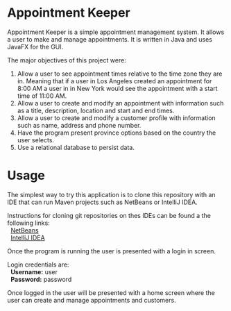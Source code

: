 # Appointment Keeper
Appointment Keeper is a simple appointment management system.  It allows a user to make and manage appointments. It is written in Java and uses JavaFX for the GUI. 

The major objectives of this project were:  
  1. Allow a user to see appointment times relative to the time zone they are in. Meaning that if a user in Los Angeles created an appointment for 8:00 AM a user in
     in New York would see the appointment with a start time of 11:00 AM.  
  2. Allow a user to create and modify an appointment with information such as a title, description, location and start and end times.
  3. Allow a user to create and modify a customer profile with information such as name, address and phone number.
  4. Have the program present province options based on the country the user selects.
  5. Use a relational database to persist data.
# Usage
The simplest way to try this application is to clone this repository with an IDE that can run Maven projects such as NetBeans or IntelliJ IDEA.

Instructions for cloning git repositories on thes IDEs can be found a the following links:  
&nbsp;&nbsp;[NetBeans](https://netbeans.apache.org/kb/docs/ide/git.html)  
&nbsp;&nbsp;[IntelliJ IDEA](https://blog.jetbrains.com/idea/2020/10/clone-a-project-from-github/)
  
Once the program is running the user is presented with a login in screen.  

Login credentials are:  
&nbsp;&nbsp;**Username:** user  
&nbsp;&nbsp;**Password:** password

Once logged in the user will be presented with a home screen where the user can create and manage appointments and customers.
